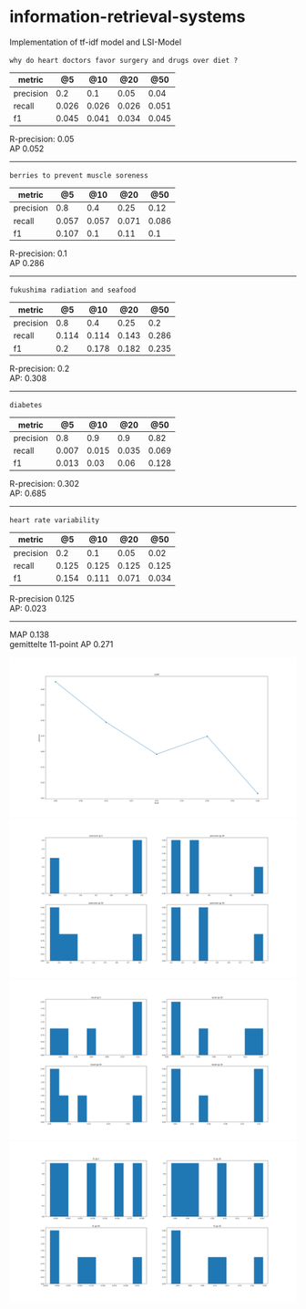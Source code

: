 # information-retrieval-systems
Implementation of tf-idf model and LSI-Model 

`why do heart doctors favor surgery and drugs over diet ?`

| metric    | @5    | @10   | @20   | @50   |
|-----------|-------|-------|-------|-------|
| precision | 0.2   | 0.1   | 0.05  | 0.04  |
| recall    | 0.026 | 0.026 | 0.026 | 0.051 |
| f1        | 0.045 | 0.041 | 0.034 | 0.045 |

R-precision: 0.05<br>
AP 0.052

-------------

`berries to prevent muscle soreness`

| metric    | @5    | @10   | @20   | @50   |
|-----------|-------|-------|-------|-------|
| precision | 0.8   | 0.4   | 0.25  | 0.12  |
| recall    | 0.057 | 0.057 | 0.071 | 0.086 |
| f1        | 0.107 | 0.1   | 0.11  | 0.1   |

R-precision: 0.1<br>
AP 0.286

-----------

`fukushima radiation and seafood`

| metric    | @5    | @10   | @20   | @50   |
|-----------|-------|-------|-------|-------|
| precision | 0.8   | 0.4   | 0.25  | 0.2   |
| recall    | 0.114 | 0.114 | 0.143 | 0.286 |
| f1        | 0.2   | 0.178 | 0.182 | 0.235 |

R-precision: 0.2<br>
AP: 0.308

-----------

`diabetes`

| metric    | @5    | @10   | @20   | @50   |
|-----------|-------|-------|-------|-------|
| precision | 0.8   | 0.9   | 0.9   | 0.82  |
| recall    | 0.007 | 0.015 | 0.035 | 0.069 |
| f1        | 0.013 | 0.03  | 0.06  | 0.128 |

R-precision: 0.302 <br>
AP: 0.685

-----------

`heart rate variability`

| metric    | @5    | @10   | @20   | @50   |
|-----------|-------|-------|-------|-------|
| precision | 0.2   | 0.1   | 0.05  | 0.02  |
| recall    | 0.125 | 0.125 | 0.125 | 0.125 |
| f1        | 0.154 | 0.111 | 0.071 | 0.034 |

R-precision 0.125 <br>
AP: 0.023

-----------

MAP 0.138 <br>
gemittelte 11-point AP 0.271

<img src="/images/11AP.png">
<img src="/images/precision.png">
<img src="/images/recall.png">
<img src="/images/f1.png">